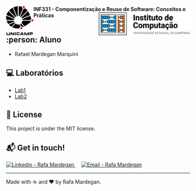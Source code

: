 <div id="header">
    <img src="img/unicamp.png" width=75px style="float: left;" />
    <span style="text-align: center;"><strong>INF331 - Componentização e Reuso de Software: Conceitos e Práticas</strong></span>
    <img src="img/ic.png" width=250px style="float: right;" />
</div>
<br />

## :person: Aluno
* Rafael Mardegan Marquini

## :computer: Laboratórios
* [Lab1](https://github.com/rmmarquini/engsoft-inf331-labs/lab1)
* [Lab2](https://github.com/rmmarquini/engsoft-inf331-labs/lab2)

## :memo: License
This project is under the MIT license.

## :mailbox_with_mail: Get in touch!
<a href="https://www.linkedin.com/in/rafamardegan/" target="_blank" >
  <img alt="Linkedin - Rafa Mardegan" src="https://img.shields.io/badge/Linkedin--%23F8952D?style=social&logo=linkedin">
</a>&nbsp;&nbsp;&nbsp;
<a href="mailto:rafa.mardegan@gmail.com" target="_blank" >
  <img alt="Email - Rafa Mardegan" src="https://img.shields.io/badge/Email--%23F8952D?style=social&logo=gmail">
</a> 

---
Made with :coffee: and ❤️ by Rafa Mardegan.



